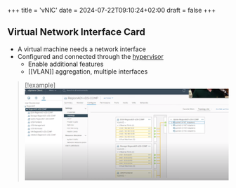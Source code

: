 +++
title = 'vNIC'
date = 2024-07-22T09:10:24+02:00
draft = false
+++

## Virtual Network Interface Card
- A virtual machine needs a network interface
-   Configured and connected through the [hypervisor](/obisdian_ntoes/notes_obsidian/ZPythonref/DjangoFramework/Network+/vitrual/hypervisor.md) 
	- Enable additional features 
	- [[VLAN]] aggregation, multiple interfaces
>[!example] ![VirtualNetworkInterfaceCard_visula.png](/static/VirtualNetworkInterfaceCard_visula.png)